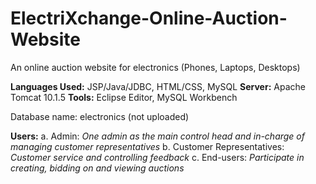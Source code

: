 # ElectriXchange-Online-Auction-Website
An online auction website for electronics (Phones, Laptops, Desktops)

**Languages Used:** JSP/Java/JDBC, HTML/CSS, MySQL
**Server:** Apache Tomcat 10.1.5
**Tools:** Eclipse Editor, MySQL Workbench

Database name: electronics (not uploaded)

**Users:**
  a. Admin: _One admin as the main control head and in-charge of managing customer representatives_
  b. Customer Representatives: _Customer service and controlling feedback_
  c. End-users: _Participate in creating, bidding on and viewing auctions_
